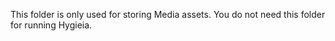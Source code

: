 This folder is only used for storing Media assets. You do not need this folder for running Hygieia.
